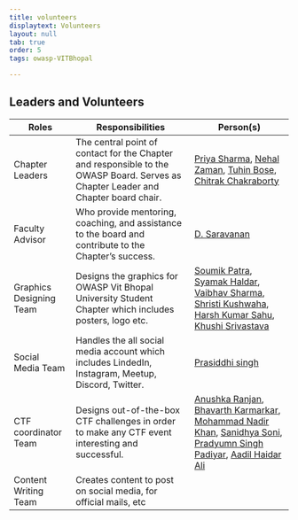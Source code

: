 ```yaml
---
title: volunteers
displaytext: Volunteers
layout: null
tab: true
order: 5
tags: owasp-VITBhopal

---
```


## Leaders and Volunteers

| Roles | Responsibilities | Person(s) |
| --- | --- | --- |
| Chapter Leaders | The central point of contact for the Chapter and responsible to the OWASP Board. Serves as Chapter Leader and Chapter board chair. | [Priya Sharma](mailto:priya.sharma@owasp.org), [Nehal Zaman](mailto:nehal.zaman@owasp.org), [Tuhin Bose](https://www.linkedin.com/in/tuhin1729/), [Chitrak Chakraborty](https://www.linkedin.com/in/chitrakforwork/)|
| Faculty Advisor | Who provide mentoring, coaching, and assistance to the board and contribute to the Chapter’s success. | [D. Saravanan](mailto:saravanan.d@vitbhopal.ac.in) |
| Graphics Designing Team | Designs the graphics for OWASP Vit Bhopal University Student Chapter which includes posters, logo etc. | [Soumik Patra](mailto:soumik.patra2020@vitbhopal.ac.in), [Syamak Haldar](mailto:syamakhalder2022@vitbhopal.ac.in), [Vaibhav Sharma](mailto:vaibhav.sharma2020@vitbhopal.ac.in), [Shristi Kushwaha](https://www.linkedin.com/in/shristi-kushwahaa-6b9a18233), [Harsh Kumar Sahu](mailto:harsh_kumar2021@vitbhopal.ac.in), [Khushi Srivastava](https://www.linkedin.com/in/khushi-srivastava-ab029621b) |
| Social Media Team | Handles the all social media account which includes LindedIn, Instagram, Meetup, Discord, Twitter. | [Prasiddhi singh](mailto:prasiddhi.singh2021@vitbhopal.ac.in) |
| CTF coordinator Team | Designs out-of-the-box CTF challenges in order to make any CTF event interesting and successful. | [Anushka Ranjan](https://www.linkedin.com/in/anushka-ranjan-739b38251/), [Bhavarth Karmarkar](mailto:bhavarth.karmarkar2021@vitbhopal.ac.in), [Mohammad Nadir Khan](https://www.linkedin.com/in/mohammad-nadir-khan-2574501a0/), [Sanidhya Soni](https://linkedin.com/in/sanidhyasonii), [Pradyumn Singh Padiyar](https://linkedin.com/in/padiyarpradyumn), [Aadil Haidar Ali](mailto:aadil.haidar2020@vitbhopal.ac.in) |
| Content Writing Team | Creates content to post on social media, for official mails, etc |  |
